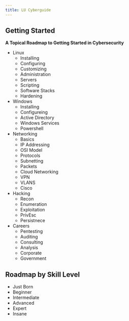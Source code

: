 ```yaml
---
title: LU Cyberguide
---
```



## Getting Started

**A Topical Roadmap to Getting Started in Cybersecurity**

- Linux
    - Installing
    - Configuring
    - Customizing
    - Administration
    - Servers
    - Scripting
    - Software Stacks
    - Hardening
- Windows
    - Installing
    - Configureing
    - Active Directory
    - Windows Services
    - Powershell
- Networking
    - Basics
    - IP Addressing
    - OSI Model
    - Protocols
    - Subnetting
    - Packets
    - Cloud Networking
    - VPN
    - VLANS
    - Cisco
- Hacking
    - Recon
    - Enumeration
    - Exploitation
    - PrivEsc
    - Persistnece
- Careers
    - Pentesting
    - Auditing
    - Consulting
    - Analysis
    - Corporate
    - Government

## Roadmap by Skill Level

- Just Born
- Beginner
- Intermediate
- Advanced
- Expert
- Insane